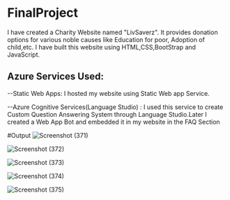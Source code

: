 # FinalProject
I have created a Charity Website named "LivSaverz". It provides donation options for various noble causes like Education for poor, Adoption of child,etc. 
I have built this website using HTML,CSS,BootStrap and JavaScript.

Azure Services Used:
--
--Static Web Apps: I hosted my website using Static Web app Service.

--Azure Cognitive Services(Language Studio) : I used this service to create Custom Question Answering System through Language Studio.Later I created a Web App Bot and embedded it in my website in the FAQ Section

#Output
![Screenshot (371)](https://user-images.githubusercontent.com/92994005/197768525-522a9404-85fa-4e83-b270-7c40bcbb19d1.png)


![Screenshot (372)](https://user-images.githubusercontent.com/92994005/197770561-87086b82-1571-413f-9d59-ed019a8a3c3f.png)


![Screenshot (373)](https://user-images.githubusercontent.com/92994005/197770592-a1ae9e90-ccd9-494e-9bae-10f1515df876.png)


![Screenshot (374)](https://user-images.githubusercontent.com/92994005/197770617-569d224e-7edb-4910-821e-3277b02090fa.png)


![Screenshot (375)](https://user-images.githubusercontent.com/92994005/197770659-2ef77979-f720-41e1-974b-c5ac5ed7574d.png)
